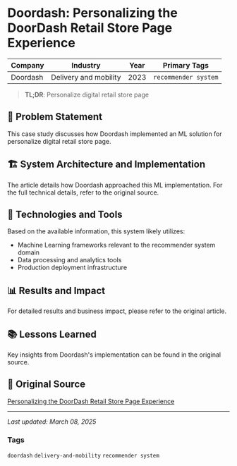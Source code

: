 # Doordash: Personalizing the DoorDash Retail Store Page Experience

| Company | Industry | Year | Primary Tags | 
|---------|----------|------|--------------|
| Doordash | Delivery and mobility | 2023 | `recommender system` |

> **TL;DR**: Personalize digital retail store page

## 📝 Problem Statement

This case study discusses how Doordash implemented an ML solution for personalize digital retail store page.

## 🏗️ System Architecture and Implementation

The article details how Doordash approached this ML implementation. For the full technical details, refer to the original source.

## 🔧 Technologies and Tools

Based on the available information, this system likely utilizes:

- Machine Learning frameworks relevant to the recommender system domain
- Data processing and analytics tools
- Production deployment infrastructure

## 📊 Results and Impact

For detailed results and business impact, please refer to the original article.

## 📚 Lessons Learned

Key insights from Doordash's implementation can be found in the original source.

## 🔗 Original Source

[Personalizing the DoorDash Retail Store Page Experience](https://doordash.engineering/2023/12/12/personalizing-the-doordash-retail-store-page-experience/)

---

*Last updated: March 08, 2025*

### Tags

`doordash` `delivery-and-mobility` `recommender system`
